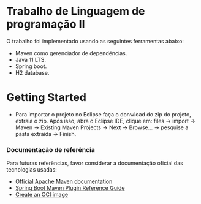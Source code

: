 # Trabalho de Linguagem de programação II
O trabalho foi implementado usando as seguintes ferramentas abaixo:

* Maven como gerenciador de dependências.
* Java 11 LTS.
* Spring boot.
* H2 database.

# Getting Started

* Para importar o projeto no Eclipse faça o donwload do zip do projeto, extraia o zip. Após isso, abra o Eclipse IDE,
  clique em: files -> import -> Maven -> Existing Maven Projects -> Next -> Browse... -> pesquise a pasta extraída -> Finish.

### Documentação de referência
Para futuras referências, favor considerar a documentação oficial das tecnologias usadas:

* [Official Apache Maven documentation](https://maven.apache.org/guides/index.html)
* [Spring Boot Maven Plugin Reference Guide](https://docs.spring.io/spring-boot/docs/2.5.2/maven-plugin/reference/html/)
* [Create an OCI image](https://docs.spring.io/spring-boot/docs/2.5.2/maven-plugin/reference/html/#build-image)

